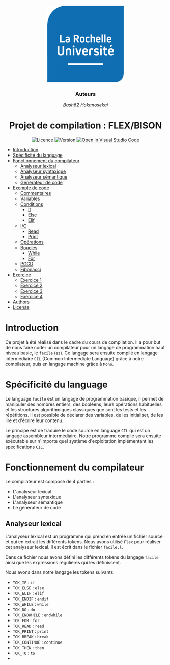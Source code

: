 <div align="center">

![Logo de mon projet](./img/logo_univ.png)
### Auteurs
*Bash62*
*Hokanosekai*

Projet de compilation : FLEX/BISON
=========


![Licence](https://img.shields.io/badge/licence-MIT-green.svg)
![Version](https://img.shields.io/badge/version-0.0.1-blue.svg)
[![Open in Visual Studio Code](https://img.shields.io/badge/Open%20in-VS%20Code-blue?logo=visual-studio-code)](https://vscode.dev/github.com/Hokanosekai/facile-lang/tree/feature/readme)

</div>

- [Introduction](#introduction)
- [Spécificité du language](#fonctionnement)
- [Fonctionnement du compilateur](#fonctionnement-du-compilateur)
  - [Analyseur lexical](#analyseur-lexical)
  - [Analyseur syntaxique](#analyseur-syntaxique)
  - [Analyseur sémantique](#analyseur-sémantique)
  - [Générateur de code](#générateur-de-code)
- [Exemple de code](#exemple-de-code)
  - [Commentaires](#commentaires)
  - [Variables](#variables)
  - [Conditions](#conditions)
    - [If](#if)
    - [Else](#else)
    - [Elif](#elif)
  - [I/O](#io)
    - [Read](#read)
    - [Print](#print)
  - [Opérations](#opérations)
  - [Boucles](#boucles)
    - [While](#while)
    - [For](#for)
  - [PGCD](#pgcd)
  - [Fibonacci](#fibonacci)
- [Exercice](#exercice)
  - [Exercice 1](#exercice-1)
  - [Exercice 2](#exercice-2)
  - [Exercice 3](#exercice-3)
  - [Exercice 4](#exercice-4)
- [Authors](#authors)
- [License](#license)

# Introduction

Ce projet à été réalisé dans le cadre du cours de compilation. Il a pour but de nous faire coder un compilateur pour un langage de programmation haut niveau basic, le `facile` (`ez`). Ce langage sera ensuite compilé en langage intermédiaire `CIL` (Common Intermediate Language) grâce à notre compilateur, puis en langage machine grâce à `Mono`.

# Spécificité du language

Le language `facile` est un langage de programmation basique, il permet de manipuler des nombres entiers, des booléens, leurs opérations habituelles et les structures algorithmiques classiques que sont les tests et les répétitions. Il est possible de déclarer des variables, de les initialiser, de les lire et d'écrire leur contenu.

Le principe est de traduire le code source en language `CIL` qui est un langage assembleur intermédiaire. Notre programme compilé sera ensuite éxécutable sur n'importe quel système d'exploitation implémentant les spécifications `CIL`.

# Fonctionnement du compilateur

Le compilateur est composé de 4 parties :
  - L'analyseur lexical
  - L'analyseur syntaxique
  - L'analyseur sémantique
  - Le générateur de code

## Analyseur lexical

L'analyseur lexical est un programme qui prend en entrée un fichier source et qui en extrait les différents tokens. Nous avons utilisé `Flex` pour réaliser cet analyseur lexical. Il est écrit dans le fichier `facile.l`.

Dans ce fichier nous avons défini les différents tokens du langage `facile` ainsi que les expressions régulières qui les définissent.

Nous avons dans notre langage les tokens suivants:
  - `TOK_IF` : `if`
  - `TOK_ELSE` : `else`
  - `TOK_ELIF` : `elif`
  - `TOK_ENDIF` : `endif`
  - `TOK_WHILE` : `while`
  - `TOK_DO` : `do`
  - `TOK_ENDWHILE` : `endwhile`
  - `TOK_FOR` : `for`
  - `TOK_READ` : `read`
  - `TOK_PRINT` : `print`
  - `TOK_BREAK` : `break`
  - `TOK_CONTINUE` : `continue`
  - `TOK_THEN` : `then`
  - `TOK_TO` : `to`
  - 




